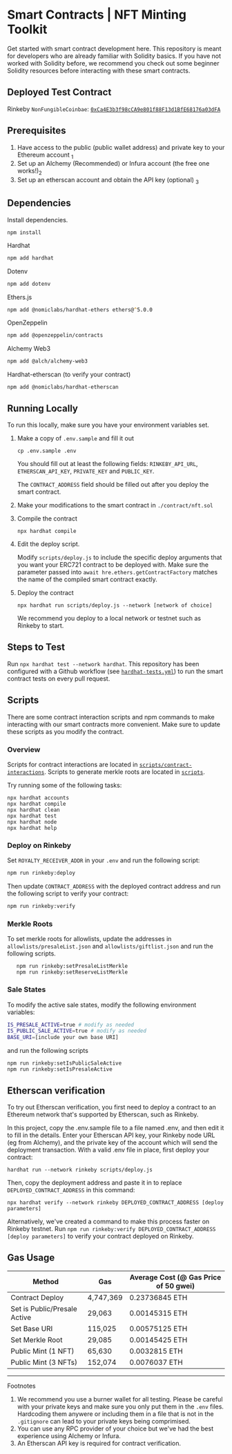 # Smart Contracts | NFT Minting Toolkit

Get started with smart contract development here. This repository is meant for developers who are already familiar with Solidity basics. If you have not worked with Solidity before, we recommend you check out some beginner Solidity resources before interacting with these smart contracts.

## Deployed Test Contract

Rinkeby `NonFungibleCoinbae`: [`0xCa4E3b3f98cCA9e801f88F13d1BfE68176a03dFA`](https://rinkeby.etherscan.io/address/0xCa4E3b3f98cCA9e801f88F13d1BfE68176a03dFA)

## Prerequisites

1. Have access to the public (public wallet address) and private key to your Ethereum account <sub>1</sub>
2. Set up an Alchemy (Recommended) or Infura account (the free one works!)<sub>2</sub>
3. Set up an etherscan account and obtain the API key (optional) <sub>3</sub>

## Dependencies

Install dependencies.

```
npm install
```

Hardhat

```zsh
npm add hardhat
```

Dotenv

```zsh
npm add dotenv
```

Ethers.js

```zsh
npm add @nomiclabs/hardhat-ethers ethers@^5.0.0
```

OpenZeppelin

```zsh
npm add @openzeppelin/contracts
```

Alchemy Web3

```zsh
npm add @alch/alchemy-web3
```

Hardhat-etherscan (to verify your contract)

```
npm add @nomiclabs/hardhat-etherscan
```

## Running Locally

To run this locally, make sure you have your environment variables set.

1. Make a copy of `.env.sample` and fill it out

   ```
   cp .env.sample .env
   ```

   You should fill out at least the following fields: `RINKEBY_API_URL`, `ETHERSCAN_API_KEY`, `PRIVATE_KEY` and `PUBLIC_KEY`.

   The `CONTRACT_ADDRESS` field should be filled out after you deploy the smart contract.

2. Make your modifications to the smart contract in `./contract/nft.sol`

3. Compile the contract

   ```
   npx hardhat compile
   ```

4. Edit the deploy script.

   Modify `scripts/deploy.js` to include the specific deploy arguments that you want your ERC721 contract to be deployed with. Make sure the parameter passed into `await hre.ethers.getContractFactory` matches the name of the compiled smart contract exactly.

5. Deploy the contract
   ```
   npx hardhat run scripts/deploy.js --network [network of choice]
   ```
   We recommend you deploy to a local network or testnet such as Rinkeby to start.

## Steps to Test

Run `npx hardhat test --network hardhat`. This repository has been configured with a Github workflow (see [`hardhat-tests.yml`](/.github/workflows/hardhat-tests.yml)) to run the smart contract tests on every pull request.

## Scripts

There are some contract interaction scripts and npm commands to make interacting with our smart contracts more convenient. Make sure to update these scripts as you modify the contract.

### Overview

Scripts for contract interactions are located in [`scripts/contract-interactions`](scripts/contract-interactions).
Scripts to generate merkle roots are located in [`scripts`](scripts).

Try running some of the following tasks:

```shell
npx hardhat accounts
npx hardhat compile
npx hardhat clean
npx hardhat test
npx hardhat node
npx hardhat help
```

### Deploy on Rinkeby

Set `ROYALTY_RECEIVER_ADDR` in your `.env` and run the following script:

```bash
npm run rinkeby:deploy
```

Then update `CONTRACT_ADDRESS` with the deployed contract address and run the following script to verify your contract:

```bash
npm run rinkeby:verify
```

### Merkle Roots

To set merkle roots for allowlists, update the addresses in `allowlists/presaleList.json` and `allowlists/giftlist.json` and run the following scripts.

```
   npm run rinkeby:setPresaleListMerkle
   npm run rinkeby:setReserveListMerkle
```

### Sale States

To modify the active sale states, modify the following environment variables:

```bash
IS_PRESALE_ACTIVE=true # modify as needed
IS_PUBLIC_SALE_ACTIVE=true # modify as needed
BASE_URI=[include your own base URI]
```

and run the following scripts

```
npm run rinkeby:setIsPublicSaleActive
npm run rinkeby:setIsPresaleActive
```

## Etherscan verification

To try out Etherscan verification, you first need to deploy a contract to an Ethereum network that's supported by Etherscan, such as Rinkeby.

In this project, copy the .env.sample file to a file named .env, and then edit it to fill in the details. Enter your Etherscan API key, your Rinkeby node URL (eg from Alchemy), and the private key of the account which will send the deployment transaction. With a valid .env file in place, first deploy your contract:

```shell
hardhat run --network rinkeby scripts/deploy.js
```

Then, copy the deployment address and paste it in to replace `DEPLOYED_CONTRACT_ADDRESS` in this command:

```shell
npx hardhat verify --network rinkeby DEPLOYED_CONTRACT_ADDRESS [deploy parameters]
```

Alternatively, we've created a command to make this process faster on Rinkeby testnet. Run `npm run rinkeby:verify DEPLOYED_CONTRACT_ADDRESS [deploy parameters]` to verify your contract deployed on Rinkeby.

## Gas Usage

| **Method**                   | **Gas**   | Average Cost (@ Gas Price of 50 gwei) |
| ---------------------------- | --------- | ------------------------------------- |
| Contract Deploy              | 4,747,369 | 0.23736845 ETH                        |
| Set is Public/Presale Active | 29,063    | 0.00145315 ETH                        |
| Set Base URI                 | 115,025   | 0.00575125 ETH                        |
| Set Merkle Root              | 29,085    | 0.00145425 ETH                        |
| Public Mint (1 NFT)          | 65,630    | 0.0032815 ETH                         |
| Public Mint (3 NFTs)         | 152,074   | 0.0076037 ETH                         |

---

Footnotes

1. We recommend you use a burner wallet for all testing. Please be careful with your private keys and make sure you only put them in the `.env` files. Hardcoding them anywere or including them in a file that is not in the `.gitignore` can lead to your private keys being comprimised.
2. You can use any RPC provider of your choice but we've had the best experience using Alchemy or Infura.
3. An Etherscan API key is required for contract verification.
